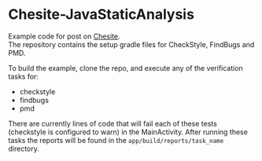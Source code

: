# Chesite-JavaStaticAnalysis
Example code for post on 
[Chesite](https://chesire.dev/post/android-static-analysis/).  
The repository contains the setup gradle files for CheckStyle, FindBugs and PMD.

To build the example, clone the repo, and execute any of the verification tasks
for:

* checkstyle
* findbugs
* pmd

There are currently lines of code that will fail each of these tests (checkstyle
is configured to warn) in the MainActivity. After running these tasks the
reports will be found in the `app/build/reports/task_name` directory.
